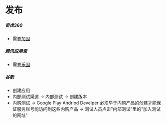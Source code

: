 # 发布

##### 奇虎360

* 需要[加固](/dev/android/jiagu?id=_360加固)

##### 腾讯应用宝

* 需要[乐固](/dev/android/jiagu?id=%e8%85%be%e8%ae%af%e4%b9%90%e5%9b%ba)

##### 谷歌

* 创建应用
* 内部测试渠道 -> 内部测试 -> 创建版本
* 内购测试 -> Google Play Andriod Develper 必须早于内购产品的创建才能保证服务账号能访问到这些内购产品 -> 测试人员点击"内部测试"里的"加入测试的网址"
